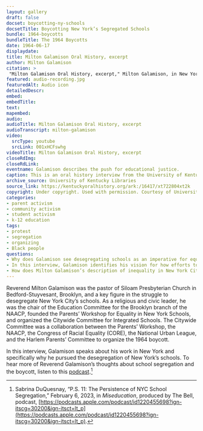 ```yaml
--- 
layout: gallery
draft: false
docset: boycotting-ny-schools
docsetTitle: Boycotting New York’s Segregated Schools
bundle: 1964-boycotts
bundleTitle: The 1964 Boycotts
date: 1964-06-17
displaydate: 
title: Milton Galamison Oral History, excerpt
author: Milton Galamison
citation: >
 "Milton Galamison Oral History, excerpt," Milton Galamison, in New York City Civil Rights History Project, Accessed: [Month Day, Year], https://nyccivilrightshistory.org/gallery/milton-galamison.
featured: audio-recording.jpg
featuredAlt: Audio icon
detailedDescr: 
embed: 
embedTitle: 
text: 
mapembed: 
audio: 
audioTitle: Milton Galamison Oral History, excerpt
audioTranscript: milton-galamison
video: 
  srcType: youtube
  srcLink: 001xHCFswhg
videoTitle: Milton Galamison Oral History, excerpt
closeRdImg: 
closeRdLink: 
eventname: Galamison describes the push for educational justice.
caption: This is an oral history interview from the University of Kentucky’s library with Milton Galamison that discusses school segregation in New York City and protest against it.
archive_source: University of Kentucky Libraries
source_link: https://kentuckyoralhistory.org/ark:/16417/xt722804xt2k 
copyright: Under copyright. Used with permission. Courtesy of University of Kentucky Library.
categories: 
- parent activism
- community activism
- student activism
- k-12 education
tags: 
- protest
- segregation
- organizing
- Black people
questions:
- Why does Galamison see desegregating schools as an imperative for equality?
- In this interview, Galamison identifies his vision for how efforts to desegregate schools move forward. What is that vision and how do you think he would set out to achieve it?
- How does Milton Galamison’s description of inequality in New York City schools in 1964 compare to New York City schools today? Is there the same type of segregation and inequality? Why do you think so?
--- 
```


Reverend Milton Galamison was the pastor of Siloam Presbyterian Church in Bedford-Stuyvesant, Brooklyn, and a key figure in the struggle to desegregate New York City’s schools. As a religious and civic leader, he was the chair of the Education Committee for the Brooklyn branch of the NAACP, founded the Parents’ Workshop for Equality in New York Schools, and organized the Citywide Committee for Integrated Schools. The Citywide Committee was a collaboration between the Parents’ Workshop, the NAACP, the Congress of Racial Equality (CORE), the National Urban League, and the Harlem Parents’ Committee to organize the 1964 boycott.

In this interview, Galamison speaks about his work in New York and specifically why he pursued the desegregation of New York’s schools. To hear more of Reverend Galamison’s thoughts about school segregation and the boycott, listen to this [podcast](https://podcasts.apple.com/podcast/id1220455698?ign-itscg=30200&ign-itsct=lt_p).[^1]

[^1]: Sabrina DuQuesnay, “P.S. 11: The Persistence of NYC School Segregation,” February 6, 2023, in *Miseducation*, produced by The Bell, podcast, [https://podcasts.apple.com/podcast/id1220455698?ign-itscg=30200&ign-itsct=lt_p](https://podcasts.apple.com/podcast/id1220455698?ign-itscg=30200&ign-itsct=lt_p).
